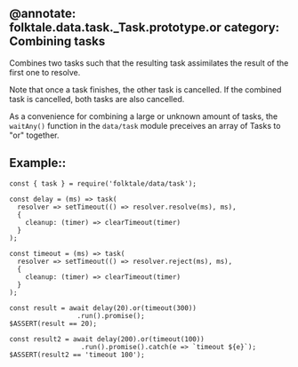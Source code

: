 @annotate: folktale.data.task._Task.prototype.or
category: Combining tasks
---

Combines two tasks such that the resulting task assimilates the result of the
first one to resolve.

Note that once a task finishes, the other task is cancelled. If the combined
task is cancelled, both tasks are also cancelled.

As a convenience for combining a large or unknown amount of tasks, the
`waitAny()` function in the `data/task` module preceives an array of Tasks to
"or" together.


## Example::

    const { task } = require('folktale/data/task');

    const delay = (ms) => task(
      resolver => setTimeout(() => resolver.resolve(ms), ms),
      {
        cleanup: (timer) => clearTimeout(timer)
      }
    );

    const timeout = (ms) => task(
      resolver => setTimeout(() => resolver.reject(ms), ms),
      {
        cleanup: (timer) => clearTimeout(timer)
      }
    );

    const result = await delay(20).or(timeout(300))
                     .run().promise();
    $ASSERT(result == 20);

    const result2 = await delay(200).or(timeout(100))
                      .run().promise().catch(e => `timeout ${e}`);
    $ASSERT(result2 == 'timeout 100');
